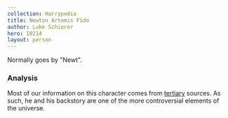 ```yaml
---
collection: Harrypedia
title: Newton Artemis Fido
author: Luke Schierer
hero: I0214
layout: person
---
```


Normally goes by "Newt".

### Analysis

Most of our information on this character comes from [tertiary] sources.  As such, he and his backstory are one of the more controversial elements of the universe. 


[tertiary]: /harrypedia/#tertiary-sources
